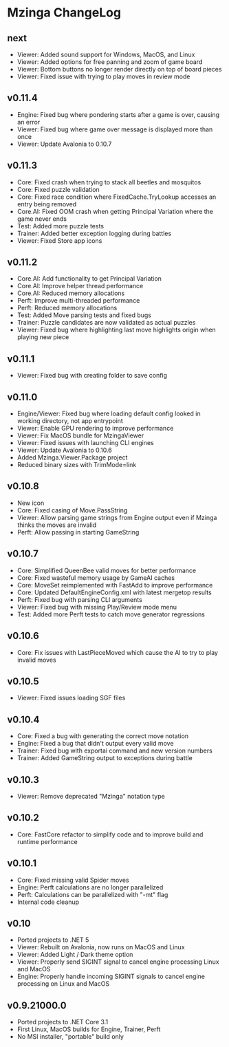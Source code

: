 # Mzinga ChangeLog #

## next ##

* Viewer: Added sound support for Windows, MacOS, and Linux
* Viewer: Added options for free panning and zoom of game board
* Viewer: Bottom buttons no longer render directly on top of board pieces
* Viewer: Fixed issue with trying to play moves in review mode

## v0.11.4 ##

* Engine: Fixed bug where pondering starts after a game is over, causing an error
* Viewer: Fixed bug where game over message is displayed more than once
* Viewer: Update Avalonia to 0.10.7

## v0.11.3 ##

* Core: Fixed crash when trying to stack all beetles and mosquitos
* Core: Fixed puzzle validation
* Core: Fixed race condition where FixedCache.TryLookup accesses an entry being removed
* Core.AI: Fixed OOM crash when getting Principal Variation where the game never ends
* Test: Added more puzzle tests
* Trainer: Added better exception logging during battles
* Viewer: Fixed Store app icons

## v0.11.2 ##

* Core.AI: Add functionality to get Principal Variation
* Core.AI: Improve helper thread performance
* Core.AI: Reduced memory allocations
* Perft: Improve multi-threaded performance
* Perft: Reduced memory allocations
* Test: Added Move parsing tests and fixed bugs
* Trainer: Puzzle candidates are now validated as actual puzzles
* Viewer: Fixed bug where highlighting last move highlights origin when playing new piece

## v0.11.1 ##

* Viewer: Fixed bug with creating folder to save config

## v0.11.0 ##

* Engine/Viewer: Fixed bug where loading default config looked in working directory, not app entrypoint
* Viewer: Enable GPU rendering to improve performance
* Viewer: Fix MacOS bundle for MzingaViewer
* Viewer: Fixed issues with launching CLI engines
* Viewer: Update Avalonia to 0.10.6
* Added Mzinga.Viewer.Package project
* Reduced binary sizes with TrimMode=link

## v0.10.8 ##

* New icon
* Core: Fixed casing of Move.PassString
* Viewer: Allow parsing game strings from Engine output even if Mzinga thinks the moves are invalid
* Perft: Allow passing in starting GameString

## v0.10.7 ##

* Core: Simplified QueenBee valid moves for better performance
* Core: Fixed wasteful memory usage by GameAI caches
* Core: MoveSet reimplemented with FastAdd to improve performance
* Core: Updated DefaultEngineConfig.xml with latest mergetop results
* Perft: Fixed bug with parsing CLI arguments
* Viewer: Fixed bug with missing Play/Review mode menu
* Test: Added more Perft tests to catch move generator regressions

## v0.10.6 ##

* Core: Fix issues with LastPieceMoved which cause the AI to try to play invalid moves

## v0.10.5 ##

* Viewer: Fixed issues loading SGF files

## v0.10.4 ##

* Core: Fixed a bug with generating the correct move notation
* Engine: Fixed a bug that didn't output every valid move
* Trainer: Fixed bug with exportai command and new version numbers
* Trainer: Added GameString output to exceptions during battle

## v0.10.3 ##

* Viewer: Remove deprecated "Mzinga" notation type

## v0.10.2 ##

* Core: FastCore refactor to simplify code and to improve build and runtime performance

## v0.10.1 ##

* Core: Fixed missing valid Spider moves
* Engine: Perft calculations are no longer parallelized
* Perft: Calculations can be parallelized with "-mt" flag
* Internal code cleanup

## v0.10 ##

* Ported projects to .NET 5
* Viewer: Rebuilt on Avalonia, now runs on MacOS and Linux
* Viewer: Added Light / Dark theme option
* Viewer: Properly send SIGINT signal to cancel engine processing Linux and MacOS
* Engine: Properly handle incoming SIGINT signals to cancel engine processing on Linux and MacOS

## v0.9.21000.0 ##

* Ported projects to .NET Core 3.1
* First Linux, MacOS builds for Engine, Trainer, Perft
* No MSI installer, "portable" build only
